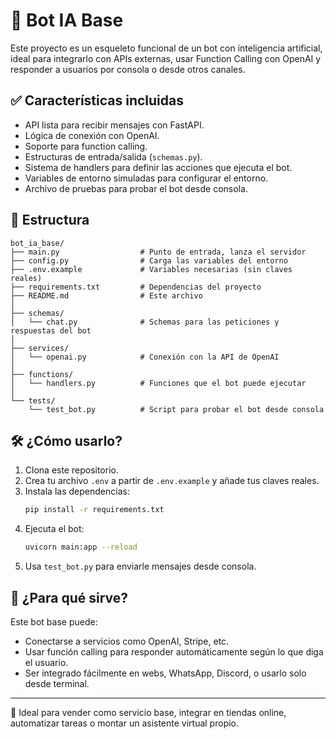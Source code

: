 


# 🧠 Bot IA Base

Este proyecto es un esqueleto funcional de un bot con inteligencia artificial, ideal para integrarlo con APIs externas, usar Function Calling con OpenAI y responder a usuarios por consola o desde otros canales.

## ✅ Características incluidas

- API lista para recibir mensajes con FastAPI.
- Lógica de conexión con OpenAI.
- Soporte para function calling.
- Estructuras de entrada/salida (`schemas.py`).
- Sistema de handlers para definir las acciones que ejecuta el bot.
- Variables de entorno simuladas para configurar el entorno.
- Archivo de pruebas para probar el bot desde consola.

## 📁 Estructura

```
bot_ia_base/
├── main.py                  # Punto de entrada, lanza el servidor
├── config.py                # Carga las variables del entorno
├── .env.example             # Variables necesarias (sin claves reales)
├── requirements.txt         # Dependencias del proyecto
├── README.md                # Este archivo
│
├── schemas/
│   └── chat.py              # Schemas para las peticiones y respuestas del bot
│
├── services/
│   └── openai.py            # Conexión con la API de OpenAI
│
├── functions/
│   └── handlers.py          # Funciones que el bot puede ejecutar
│
└── tests/
    └── test_bot.py          # Script para probar el bot desde consola
```

## 🛠️ ¿Cómo usarlo?

1. Clona este repositorio.
2. Crea tu archivo `.env` a partir de `.env.example` y añade tus claves reales.
3. Instala las dependencias:
   ```bash
   pip install -r requirements.txt
   ```
4. Ejecuta el bot:
   ```bash
   uvicorn main:app --reload
   ```
5. Usa `test_bot.py` para enviarle mensajes desde consola.

## 💬 ¿Para qué sirve?

Este bot base puede:
- Conectarse a servicios como OpenAI, Stripe, etc.
- Usar función calling para responder automáticamente según lo que diga el usuario.
- Ser integrado fácilmente en webs, WhatsApp, Discord, o usarlo solo desde terminal.

---

🎯 Ideal para vender como servicio base, integrar en tiendas online, automatizar tareas o montar un asistente virtual propio.